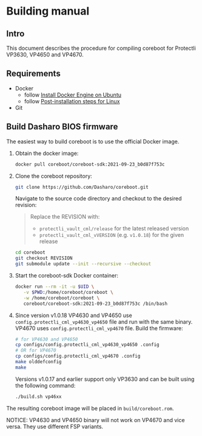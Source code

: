 # Building manual

## Intro

This document describes the procedure for compiling coreboot for Protectli
VP3630, VP4650 and VP4670.
## Requirements

- Docker
    + follow [Install Docker Engine on Ubuntu](https://docs.docker.com/engine/install/ubuntu/)
    + follow [Post-installation steps for Linux](https://docs.docker.com/engine/install/linux-postinstall/)
- Git

## Build Dasharo BIOS firmware

The easiest way to build coreboot is to use the official Docker image.

1. Obtain the docker image:

    ```bash
    docker pull coreboot/coreboot-sdk:2021-09-23_b0d87f753c
    ```

2. Clone the coreboot repository:

    ```bash
    git clone https://github.com/Dasharo/coreboot.git
    ```

    Navigate to the source code directory and checkout to the desired revision:

    > Replace the REVISION with:
    >
    > - `protectli_vault_cml/release` for the latest released version
    > - `protectli_vault_cml_vVERSION` (e.g. `v1.0.18`) for the given release

    ```bash
    cd coreboot
    git checkout REVISION
    git submodule update --init --recursive --checkout
    ```

3. Start the coreboot-sdk Docker container:

    ```bash
    docker run --rm -it -u $UID \
       -v $PWD:/home/coreboot/coreboot \
       -w /home/coreboot/coreboot \
       coreboot/coreboot-sdk:2021-09-23_b0d87f753c /bin/bash
    ```

4. Since version v1.0.18 VP4630 and VP4650 use
   `config.protectli_cml_vp4630_vp4650` file and run with the same binary.
   VP4670 uses `config.protectli_cml_vp4670` file. Build the firmware:

    ```bash
    # for VP4630 and VP4650
    cp configs/config.protectli_cml_vp4630_vp4650 .config
    # OR for VP4670
    cp configs/config.protectli_cml_vp4670 .config
    make olddefconfig
    make
    ```

    Versions v1.0.17 and earlier support only VP3630 and can be built using the
    following command:

    ```bash
    ./build.sh vp46xx
    ```

The resulting coreboot image will be placed in `build/coreboot.rom`.

NOTICE: VP4630 and VP4650 binary will not work on VP4670 and vice versa. They
use different FSP variants.
